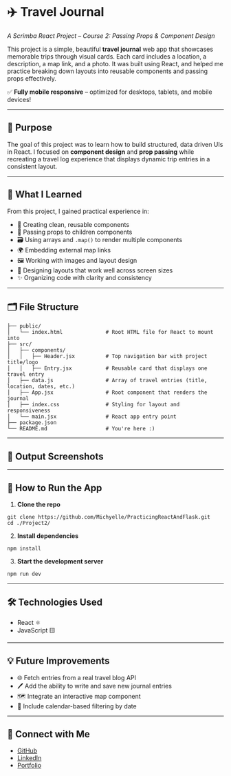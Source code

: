 # ✈️ Travel Journal  
_A Scrimba React Project – Course 2: Passing Props & Component Design_

This project is a simple, beautiful **travel journal** web app that showcases memorable trips through visual cards. Each card includes a location, a description, a map link, and a photo. It was built using React, and helped me practice breaking down layouts into reusable components and passing props effectively.

✅ **Fully mobile responsive** – optimized for desktops, tablets, and mobile devices!

---

## 🎯 Purpose  
The goal of this project was to learn how to build structured, data driven UIs in React. I focused on **component design** and **prop passing** while recreating a travel log experience that displays dynamic trip entries in a consistent layout.

---

## 🧠 What I Learned  
From this project, I gained practical experience in:

- 🧱 Creating clean, reusable components  
- 📨 Passing props to children components  
- 🗃️ Using arrays and `.map()` to render multiple components  
- 🌍 Embedding external map links  
- 🖼️ Working with images and layout design  
- 📱 Designing layouts that work well across screen sizes  
- ✨ Organizing code with clarity and consistency  

---

## 🗂️ File Structure  
```
├── public/
│   └── index.html              # Root HTML file for React to mount into
├── src/
│   ├── components/
│   │   ├── Header.jsx          # Top navigation bar with project title/logo
│   │   ├── Entry.jsx           # Reusable card that displays one travel entry
│   ├── data.js                 # Array of travel entries (title, location, dates, etc.)
│   ├── App.jsx                 # Root component that renders the journal
│   ├── index.css               # Styling for layout and responsiveness
│   └── main.jsx                # React app entry point
├── package.json
└── README.md                   # You're here :)
```

---

## 📸 Output Screenshots  


---

## 🚀 How to Run the App  
1. **Clone the repo**  
```
git clone https://github.com/Michyelle/PracticingReactAndFlask.git
cd ./Project2/
```

2. **Install dependencies**  
```
npm install
```

3. **Start the development server**  
```
npm run dev
```

---

## 🛠️ Technologies Used  
- React ⚛️  
- JavaScript 🟨  

---

## 💡 Future Improvements  
- 🌐 Fetch entries from a real travel blog API  
- 🖊️ Add the ability to write and save new journal entries  
- 🗺️ Integrate an interactive map component  
- 📅 Include calendar-based filtering by date  

---

## 🔗 Connect with Me  
- [GitHub](https://github.com/Michyelle)  
- [LinkedIn](https://www.linkedin.com/in/michellenguyen12/)  
- [Portfolio](https://michellenguyen.vercel.app/)